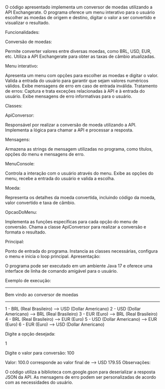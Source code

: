 O código apresentado implementa um conversor de moedas utilizando a API Exchangerate. O programa oferece um menu interativo para o usuário escolher as moedas de origem e destino, digitar o valor a ser convertido e visualizar o resultado.

Funcionalidades:

Conversão de moedas:

Permite converter valores entre diversas moedas, como BRL, USD, EUR, etc.
Utiliza a API Exchangerate para obter as taxas de câmbio atualizadas.

Menu interativo:

Apresenta um menu com opções para escolher as moedas e digitar o valor.
Valida a entrada do usuário para garantir que sejam valores numéricos válidos.
Exibe mensagens de erro em caso de entrada inválida.
Tratamento de erros:
Captura e trata exceções relacionadas à API e à entrada do usuário.
Exibe mensagens de erro informativas para o usuário.

Classes:

ApiConversor:

Responsável por realizar a conversão de moeda utilizando a API.
Implementa a lógica para chamar a API e processar a resposta.

Mensagens:

Armazena as strings de mensagem utilizadas no programa, como títulos, opções do menu e mensagens de erro.

MenuConsole:

Controla a interação com o usuário através do menu.
Exibe as opções do menu, recebe a entrada do usuário e valida a escolha.

Moeda:

Representa os detalhes da moeda convertida, incluindo código da moeda, valor convertido e taxa de câmbio.

OpcaoDoMenu:

Implementa as funções específicas para cada opção do menu de conversão.
Chama a classe ApiConversor para realizar a conversão e formata o resultado.

Principal:

Ponto de entrada do programa.
Instancia as classes necessárias, configura o menu e inicia o loop principal.
Apresentação:

O programa pode ser executado em um ambiente Java 17 e oferece uma interface de linha de comando amigável para o usuário.

Exemplo de execução:

*********************************************************
Bem vindo ao conversor de moedas
*********************************************************

1 - BRL (Real Brasileiro) --> USD (Dollar Americano)
2 - USD (Dollar Americano) --> BRL (Real Brasileiro)
3 - EUR (Euro) --> BRL (Real Brasileiro)
4 - BRL (Real Brasileiro) --> EUR (Euro)
5 - USD (Dollar Americano) --> EUR (Euro)
6 - EUR (Euro) --> USD (Dollar Americano)

Digite a opção desejada:

1

Digite o valor para conversão:
100

Valor: 100.0 corresponde ao valor final de --> USD 179.55
Observações:

O código utiliza a biblioteca com.google.gson para deserializar a resposta JSON da API.
As mensagens de erro podem ser personalizadas de acordo com as necessidades do usuário.
